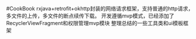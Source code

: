#CookBook
rxjava+retrofit+okhttp封装的网络请求框架，支持普通的http请求，多文件的上传，多文件的断点续传下载。
开发遵循mvp模式，已经添加了RecyclerViewFragment和权限管理mvp模块
整理总结的一些工具类和ui模板框架 
